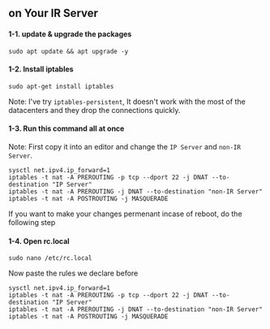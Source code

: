 ## on Your IR Server</br>

#### 1-1. update & upgrade the packages </br>
```shell script
sudo apt update && apt upgrade -y
``` 
#### 1-2. Install iptables </br>
```shell script
sudo apt-get install iptables
``` 
Note: I've try `iptables-persistent`, It doesn't work with the most of the datacenters and they drop the connections quickly.</br>

#### 1-3. Run this command all at once </br>
Note: First copy it into an editor and change the `IP Server` and `non-IR Server`.</br>
```shell script
sysctl net.ipv4.ip_forward=1
iptables -t nat -A PREROUTING -p tcp --dport 22 -j DNAT --to-destination "IP Server"
iptables -t nat -A PREROUTING -j DNAT --to-destination "non-IR Server"
iptables -t nat -A POSTROUTING -j MASQUERADE
```
If you want to make your changes permenant incase of reboot, do the following step
#### 1-4. Open rc.local </br>
```shell script
sudo nano /etc/rc.local
```
Now paste the rules we declare before</br>
```shell script
sysctl net.ipv4.ip_forward=1
iptables -t nat -A PREROUTING -p tcp --dport 22 -j DNAT --to-destination "IP Server"
iptables -t nat -A PREROUTING -j DNAT --to-destination "non-IR Server"
iptables -t nat -A POSTROUTING -j MASQUERADE
```
